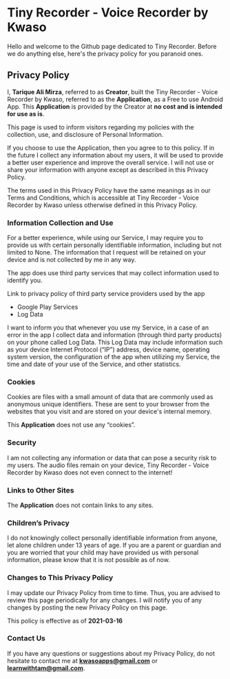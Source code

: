 # Tiny Recorder - Voice Recorder by Kwaso

Hello and welcome to the Github page dedicated to Tiny Recorder. Before we do anything else, here's the privacy policy for you paranoid ones.

## Privacy Policy
I, **Tarique Ali Mirza**, referred to as **Creator**, built the Tiny Recorder - Voice Recorder by Kwaso, referred to as the **Application**, as a Free to use Android App. This **Application** is provided by the Creator at **no cost and is intended for use as is**.

This page is used to inform visitors regarding my policies with the collection, use, and disclosure of Personal Information.

If you choose to use the Application, then you agree to to this policy. If in the future I collect any information about my users, it will be used to provide a better user experience and improve the overall service. I will not use or share your information with anyone except as described in this Privacy Policy.

The terms used in this Privacy Policy have the same meanings as in our Terms and Conditions, which is accessible at Tiny Recorder - Voice Recorder by Kwaso unless otherwise defined in this Privacy Policy.

### Information Collection and Use

For a better experience, while using our Service, I may require you to provide us with certain personally identifiable information, including but not limited to None. The information that I request will be retained on your device and is not collected by me in any way.

The app does use third party services that may collect information used to identify you.

Link to privacy policy of third party service providers used by the app

- Google Play Services
- Log Data

I want to inform you that whenever you use my Service, in a case of an error in the app I collect data and information (through third party products) on your phone called Log Data. This Log Data may include information such as your device Internet Protocol (“IP”) address, device name, operating system version, the configuration of the app when utilizing my Service, the time and date of your use of the Service, and other statistics.

### Cookies

Cookies are files with a small amount of data that are commonly used as anonymous unique identifiers. These are sent to your browser from the websites that you visit and are stored on your device's internal memory.

This **Application** does not use any “cookies”.

### Security
I am not collecting any information or data that can pose a security risk to my users. The audio files remain on your device, Tiny Recorder - Voice Recorder by Kwaso does not even connect to the internet!

### Links to Other Sites

The **Application** does not contain links to any sites.

### Children’s Privacy

I do not knowingly collect personally identifiable information from anyone, let alone children under 13 years of age. If you are a parent or guardian and you are worried that your child may have provided us with personal information, please know that it is not possible as of now.

### Changes to This Privacy Policy

I may update our Privacy Policy from time to time. Thus, you are advised to review this page periodically for any changes. I will notify you of any changes by posting the new Privacy Policy on this page.

This policy is effective as of **2021-03-16**

### Contact Us

If you have any questions or suggestions about my Privacy Policy, do not hesitate to contact me at **kwasoapps@gmail.com** or **learnwithtam@gmail.com**.

